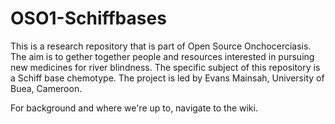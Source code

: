 # OSO1-Schiffbases

This is a research repository that is part of Open Source Onchocerciasis. The aim is to gether together people and resources interested in pursuing new medicines for river blindness. The specific subject of this repository is a Schiff base chemotype. The project is led by Evans Mainsah, University of Buea, Cameroon.

For background and where we're up to, navigate to the wiki.

